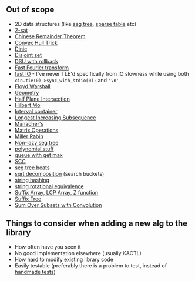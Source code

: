 ## Out of scope

- 2D data structures (like [seg tree](https://github.com/ShahjalalShohag/code-library/blob/master/Data%20Structures/Segment%20Tree%202D%20Dynamic.cpp), [sparse table](https://codeforces.com/blog/entry/45485) etc)
- [2-sat](https://github.com/kth-competitive-programming/kactl/blob/main/content/graph/2sat.h)
- [Chinese Remainder Theorem](https://github.com/kth-competitive-programming/kactl/blob/main/content/number-theory/CRT.h)
- [Convex Hull Trick](https://github.com/kth-competitive-programming/kactl/blob/main/content/data-structures/LineContainer.h)
- [Dinic](https://github.com/ucf-programming-team/hackpack-cpp/blob/lightseba-general-changes/content/graphs/SebaDinic.h)
- [Disjoint set](https://github.com/kth-competitive-programming/kactl/blob/main/content/data-structures/UnionFind.h)
- [DSU with rollback](https://github.com/kth-competitive-programming/kactl/blob/main/content/data-structures/UnionFindRollback.h)
- [Fast Fourier transform](https://github.com/kth-competitive-programming/kactl/blob/main/content/numerical/FastFourierTransform.h)
- [fast IO](https://github.com/nealwu/competitive-programming/blob/master/io/io.cc) - I've never TLE'd specifically from IO slowness while using both  `cin.tie(0)->sync_with_stdio(0);` and `'\n'`
- [Floyd Warshall](https://github.com/kth-competitive-programming/kactl/blob/main/content/graph/FloydWarshall.h)
- [Geometry](https://github.com/kth-competitive-programming/kactl/tree/main/content/geometry)
- [Half Plane Intersection](https://github.com/ucf-programming-team/hackpack-cpp/blob/lightseba-general-changes/content/geometry/halfPlane.h)
- [Hilbert Mo](https://github.com/ucf-programming-team/hackpack-cpp/blob/lightseba-general-changes/content/misc/HilbertMos.h)
- [Interval container](https://github.com/kth-competitive-programming/kactl/blob/main/content/various/IntervalContainer.h)
- [Longest Increasing Subsequence](https://github.com/kth-competitive-programming/kactl/blob/main/content/various/LIS.h)
- [Manacher's](https://github.com/kth-competitive-programming/kactl/blob/main/content/strings/Manacher.h)
- [Matrix Operations](https://github.com/kth-competitive-programming/kactl/blob/main/content/data-structures/Matrix.h)
- [Miller Rabin](https://github.com/kth-competitive-programming/kactl/blob/main/content/number-theory/MillerRabin.h)
- [Non-lazy seg tree](https://github.com/kth-competitive-programming/kactl/blob/main/content/data-structures/SegmentTree.h)
- [polynomial stuff](https://cp-algorithms.com/algebra/polynomial.html)
- [queue with get max](https://github.com/ucf-programming-team/hackpack-cpp/blob/lightseba-general-changes/content/data-structures/MonotonicQueue.h)
- [SCC](https://github.com/kth-competitive-programming/kactl/blob/main/content/graph/SCC.h)
- [seg tree beats](https://codeforces.com/blog/entry/57319)
- [sqrt decomposition](https://github.com/nealwu/competitive-programming/blob/master/sqrt/search_buckets.cc) (search buckets)
- [string hashing](https://github.com/kth-competitive-programming/kactl/blob/main/content/strings/Hashing.h)
- [string rotational equivalence](https://github.com/kth-competitive-programming/kactl/blob/main/content/strings/MinRotation.h)
- [Suffix Array, LCP Array, Z function](https://github.com/atcoder/ac-library/blob/master/atcoder/string.hpp)
- [Suffix Tree](https://github.com/ucf-programming-team/hackpack-cpp/blob/master/content/strings/SuffixTree.h)
- [Sum Over Subsets with Convolution](https://github.com/ucf-programming-team/hackpack-cpp/blob/lightseba-general-changes/content/numerical/SumOverSubsets.h)

## Things to consider when adding a new alg to the library
- How often have you seen it
- No good implementation elsewhere (usually KACTL)
- How hard to modify existing library code
- Easily testable (preferably there is a problem to test, instead of [handmade tests](https://github.com/lrvideckis/programming_team_code/tree/master/tests/online_judge_tests/handmade_tests))
